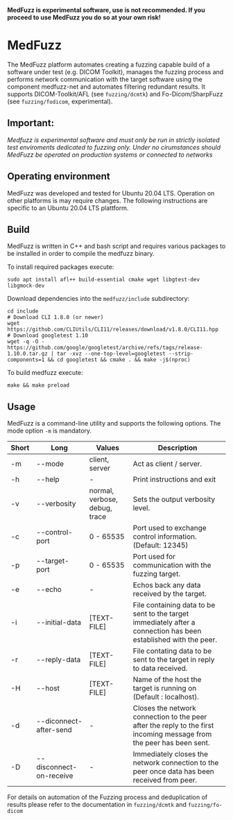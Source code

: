 **MedFuzz is experimental software, use is not recommended.
If you proceed to use MedFuzz you do so at your own risk!**

# MedFuzz
The MedFuzz platform automates creating a fuzzing capable build
of a software under test (e.g. DICOM Toolkit), manages the fuzzing
process and performs network communication with the target software
using the component medfuzz-net and automates filtering redundant
results. It supports DICOM-Toolkit/AFL (see `fuzzing/dcmtk`) and
Fo-Dicom/SharpFuzz (see `fuzzing/fodicom`, experimental).

## Important:
_Medfuzz is experimental software and must only be run in
strictly isolated test enviroments dedicated to fuzzing only.
Under no cirumstances should MedFuzz be operated on production
systems or connected to networks_

## Operating environment
MedFuzz was developed and tested for Ubuntu 20.04 LTS. Operation
on other platforms is may require changes. The following
instructions are specific to an Ubuntu 20.04 LTS plattform.

## Build
MedFuzz is written in C++ and bash script and requires various
packages to be installed in order to compile the medfuzz binary.

To install required packages execute:
```
sudo apt install afl++ build-essential cmake wget libgtest-dev libgmock-dev
```

Download dependencies into the `medfuzz/include` subdirectory:

```
cd include
# Download CLI 1.8.0 (or newer)
wget https://github.com/CLIUtils/CLI11/releases/download/v1.8.0/CLI11.hpp
# Download googletest 1.10
wget -q -O - https://github.com/google/googletest/archive/refs/tags/release-1.10.0.tar.gz | tar -xvz --one-top-level=googletest --strip-components=1 && cd googletest && cmake . && make -j$(nproc)
 ```

To build medfuzz execute:
```
make && make preload
```

## Usage
MedFuzz is a command-line utility and supports the following
options. The mode option `-m` is mandatory.

| Short | Long                   | Values                         | Description                                                                                                           |
|-------|------------------------|--------------------------------|-----------------------------------------------------------------------------------------------------------------------|
|-m     |--mode                  | client, server                 | Act as client / server.                                                                                               |
|-h     |--help                  | -                              | Print instructions and exit                                                                                           |
|-v     |--verbosity             | normal, verbose, debug, trace  | Sets the output verbosity level.                                                                                      |
|-c     |--control-port          | 0 - 65535                      | Port used to exchange control information. (Default: 12345)                                                           |
|-p     |--target-port           | 0 - 65535                      | Port used for communication with the fuzzing target.                                                                  |
|-e     |--echo                  | -                              | Echos back any data received by the target.                                                                           |
|-i     |--initial-data          | [TEXT-FILE]                    | File containing data to be sent to the target immediately after a connection has been established with the peer.      |
|-r     |--reply-data            | [TEXT-FILE]                    | File contating data to be sent to the target in reply to data received.                                               |
|-H     |--host                  | [TEXT-FILE]                    | Name of the host the target is running on (Default : localhost).                                                      |
|-d     |--diconnect-after-send  | -                              | Closes the network connection to the peer after the reply to the first incoming message from the peer has been sent.  |
|-D     |--disconnect-on-receive | -                              | Immediately closes the network connection to the peer once data has been received from peer.                          |

For details on automation of the Fuzzing process and deduplication
of results please refer to the documentation in `fuzzing/dcmtk` and
`fuzzing/fo-dicom`



















